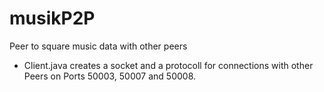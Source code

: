 # musikP2P

Peer to square music data with other peers
 * Client.java creates a socket and a protocoll for connections with other Peers on Ports 50003, 50007 and 50008.

